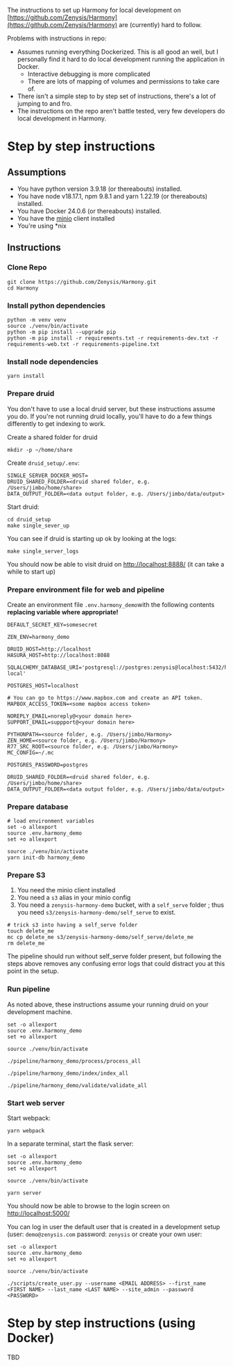 The instructions to set up Harmony for local development on [https://github.com/Zenysis/Harmony](https://github.com/Zenysis/Harmony) are (currently) hard to follow.

Problems with instructions in repo:

- Assumes running everything Dockerized. This is all good an well, but I personally find it hard to do local development running the application in Docker.
    - Interactive debugging is more complicated
    - There are lots of mapping of volumes and permissions to take care of.
- There isn't a simple step to by step set of instructions, there's a lot of jumping to and fro.
- The instructions on the repo aren't battle tested, very few developers do local development in Harmony.

# Step by step instructions

## Assumptions

- You have python version 3.9.18 (or thereabouts) installed.
- You have node v18.17.1, npm 9.8.1 and yarn 1.22.19 (or thereabouts) installed.
- You have Docker 24.0.6 (or thereabouts) installed.
- You have the [minio](https://min.io/download) client installed
- You're using *nix

## Instructions

### Clone Repo

```
git clone https://github.com/Zenysis/Harmony.git
cd Harmony
```

### Install python dependencies

```
python -m venv venv
source ./venv/bin/activate
python -m pip install --upgrade pip
python -m pip install -r requirements.txt -r requirements-dev.txt -r requirements-web.txt -r requirements-pipeline.txt
```

### Install node dependencies

```
yarn install
```

### Prepare druid

You don't have to use a local druid server, but these instructions assume you do. If you're not running druid locally, you'll have to do a few things differently to get indexing to work.

Create a shared folder for druid

```
mkdir -p ~/home/share
```

Create `druid_setup/.env`:

```
SINGLE_SERVER_DOCKER_HOST=
DRUID_SHARED_FOLDER=<druid shared folder, e.g. /Users/jimbo/home/share>
DATA_OUTPUT_FOLDER=<data output folder, e.g. /Users/jimbo/data/output>
```

Start druid:

```
cd druid_setup
make single_sever_up
```

You can see if druid is starting up ok by looking at the logs:

```
make single_server_logs
```

You should now be able to visit druid on [http://localhost:8888/](http://localhost:8888/) (it can take a while to start up)

### Prepare environment file for web and pipeline

Create an environment file `.env.harmony_demo`with the following contents **replacing variable where appropriate!**

```
DEFAULT_SECRET_KEY=somesecret

ZEN_ENV=harmony_demo

DRUID_HOST=http://localhost
HASURA_HOST=http://localhost:8088

SQLALCHEMY_DATABASE_URI='postgresql://postgres:zenysis@localhost:5432/harmony_demo-local'

POSTGRES_HOST=localhost

# You can go to https://www.mapbox.com and create an API token.
MAPBOX_ACCESS_TOKEN=<some mapbox access token>

NOREPLY_EMAIL=noreply@<your domain here>
SUPPORT_EMAIL=suppport@<your domain here>

PYTHONPATH=<source folder, e.g. /Users/jimbo/Harmony>
ZEN_HOME=<source folder, e.g. /Users/jimbo/Harmony>
R77_SRC_ROOT=<source folder, e.g. /Users/jimbo/Harmony>
MC_CONFIG=~/.mc

POSTGRES_PASSWORD=postgres

DRUID_SHARED_FOLDER=<druid shared folder, e.g. /Users/jimbo/home/share>
DATA_OUTPUT_FOLDER=<data output folder, e.g. /Users/jimbo/data/output>
```

### Prepare database

```
# load environment variables
set -o allexport                                                       
source .env.harmony_demo   
set +o allexport

source ./venv/bin/activate
yarn init-db harmony_demo
```

### Prepare S3

1. You need the minio client installed
1. You need a `s3` alias in your minio config
1. You need a `zenysis-harmony-demo` bucket, with a `self_serve` folder ; thus you need `s3/zenysis-harmony-demo/self_serve` to exist.

```
# trick s3 into having a self_serve folder
touch delete_me
mc cp delete_me s3/zenysis-harmony-demo/self_serve/delete_me
rm delete_me
```

The pipeline should run without self_serve folder present, but following the steps above removes any confusing error logs that could distract you at this point in the setup.

### Run pipeline

As noted above, these instructions assume your running druid on your development machine.

```
set -o allexport                                                       
source .env.harmony_demo   
set +o allexport

source ./venv/bin/activate

./pipeline/harmony_demo/process/process_all

./pipeline/harmony_demo/index/index_all

./pipeline/harmony_demo/validate/validate_all                       
```

### Start web server

Start webpack:

```
yarn webpack
```

In a separate terminal, start the flask server:

```
set -o allexport                                                       
source .env.harmony_demo   
set +o allexport

source ./venv/bin/activate

yarn server
```

You should now be able to browse to the login screen on [http://localhost:5000/](http://localhost:5000/)

You can log in user the default user that is created in a development setup (user: `demo@zenysis.com` password: `zenysis` or create your own user:

```
set -o allexport                                                       
source .env.harmony_demo   
set +o allexport

source ./venv/bin/activate

./scripts/create_user.py --username <EMAIL ADDRESS> --first_name <FIRST NAME> --last_name <LAST NAME> --site_admin --password <PASSWORD>
```

# Step by step instructions (using Docker)

TBD
